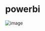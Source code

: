 # powerbi
![image](https://user-images.githubusercontent.com/85999560/193092889-f20708a4-aa7b-4645-9708-45dcfe4f3f30.png)

   

